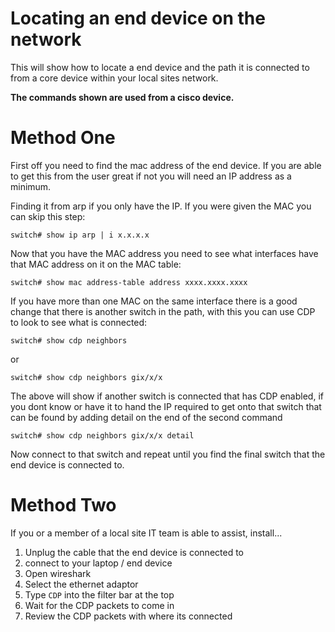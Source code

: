 # Locating an end device on the network
This will show how to locate a end device and the path it is connected to from a core device within your local sites network.

**The commands shown are used from a cisco device.**

# Method One
First off you need to find the mac address of the end device. If you are able to get this from the user great if not you will need an IP address as a minimum.

Finding it from arp if you only have the IP. If you were given the MAC you can skip this step:

`switch# show ip arp | i x.x.x.x`

Now that you have the MAC address you need to see what interfaces have that MAC address on it on the MAC table:

`switch# show mac address-table address xxxx.xxxx.xxxx`

If you have more than one MAC on the same interface there is a good change that there is another switch in the path, with this you can use CDP to look to see what is connected:

`switch# show cdp neighbors`

or

`switch# show cdp neighbors gix/x/x`

The above will show if another switch is connected that has CDP enabled, if you dont know or have it to hand the IP required to get onto that switch that can be found by adding detail on the end of the second command

`switch# show cdp neighbors gix/x/x detail`

Now connect to that switch and repeat until you find the final switch that the end device is connected to.

# Method Two
If you or a member of a local site IT team is able to assist, install... 

1. Unplug the cable that the end device is connected to
2. connect to your laptop / end device
3. Open wireshark
4. Select the ethernet adaptor
5. Type `CDP` into the filter bar at the top
6. Wait for the CDP packets to come in
7. Review the CDP packets with where its connected
